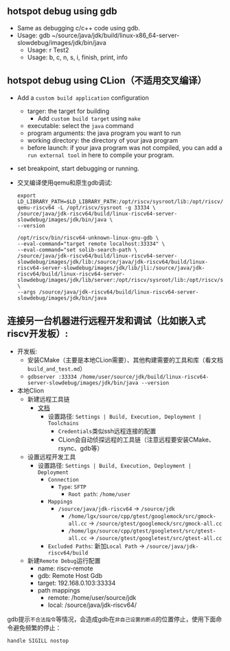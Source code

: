 ## hotspot debug using gdb
- Same as debugging c/c++ code using gdb.
- Usage: gdb ~/source/java/jdk/build/linux-x86_64-server-slowdebug/images/jdk/bin/java
	- Usage: r Test2
	- Usage: b, c, n, s, i, finish, print, info

## hotspot debug using CLion（不适用交叉编译）
- Add a `custom build application` configuration
	- targer: the target for building
		- Add `custom build target` using `make`
	- executable: select the `java` command
	- program arguments: the java program you want to run
	- working directory: the directory of your java program
	- before launch: if your java program was not compiled, you can add a `run external tool` in here to compile your program.
- set breakpoint, start debugging or running.


- 交叉编译使用qemu和原生gdb调试:
  ```
  export LD_LIBRARY_PATH=$LD_LIBRARY_PATH:/opt/riscv/sysroot/lib:/opt/riscv/sysroot/usr/lib
  qemu-riscv64 -L /opt/riscv/sysroot -g 33334 \
  /source/java/jdk-riscv64/build/linux-riscv64-server-slowdebug/images/jdk/bin/java \
  --version

  /opt/riscv/bin/riscv64-unknown-linux-gnu-gdb \
  --eval-command="target remote localhost:33334" \
  --eval-command="set solib-search-path \
  /source/java/jdk-riscv64/build/linux-riscv64-server-slowdebug/images/jdk/lib:/source/java/jdk-riscv64/build/linux-riscv64-server-slowdebug/images/jdk/lib/jli:/source/java/jdk-riscv64/build/linux-riscv64-server-slowdebug/images/jdk/lib/server:/opt/riscv/sysroot/lib:/opt/riscv/sysroot/usr/lib" \
  --args /source/java/jdk-riscv64/build/linux-riscv64-server-slowdebug/images/jdk/bin/java
  ```

## 连接另一台机器进行远程**开发**和调试（比如嵌入式riscv开发板）: 
- 开发板:
  - 安装CMake（主要是本地CLion需要）、其他构建需要的工具和库（看文档`build_and_test.md`）
  - `gdbserver :33334 /home/user/source/jdk/build/linux-riscv64-server-slowdebug/images/jdk/bin/java --version`
- 本地Clion
  - 新建远程工具链
    - [文档](https://www.jetbrains.com/help/clion/remote-projects-support.html)
	  - 设置路径: `Settings | Build, Execution, Deployment | Toolchains`
	    - `Credentials`类似ssh远程连接的配置
	    - CLion会自动侦探远程的工具链（注意远程要安装CMake、rsync、gdb等）
  - 设置远程开发工具
    - 设置路径: `Settings | Build, Execution, Deployment | Deployment`
	  - `Connection`
	    - `Type`: `SFTP`
		  - `Root path`: `/home/user`
	  - `Mappings`
	    - `/source/java/jdk-riscv64` -> `/source/jdk`
		  - `/home/lgx/source/cpp/gtest/googlemock/src/gmock-all.cc` -> `/source/gtest/googlemock/src/gmock-all.cc`
		  - `/home/lgx/source/cpp/gtest/googletest/src/gtest-all.cc` -> `/source/gtest/googletest/src/gtest-all.cc`
	  - `Excluded Paths`: 新加`Local Path` -> `/source/java/jdk-riscv64/build`
  - 新建`Remote Debug`运行配置
    - name: riscv-remote
    - gdb: Remote Host Gdb
    - target: 192.168.0.103:33334
    - path mappings
      - remote: /home/user/source/jdk
      - local: /source/java/jdk-riscv64/

gdb提示`不合法指令`等情况，会造成gdb在`非自己设置的断点`的位置停止，使用下面命令避免频繁的停止：
```
handle SIGILL nostop
```
